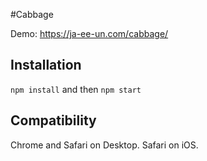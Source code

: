 #Cabbage

Demo: https://ja-ee-un.com/cabbage/

## Installation
`npm install` and then `npm start`

## Compatibility
Chrome and Safari on Desktop. Safari on iOS.

